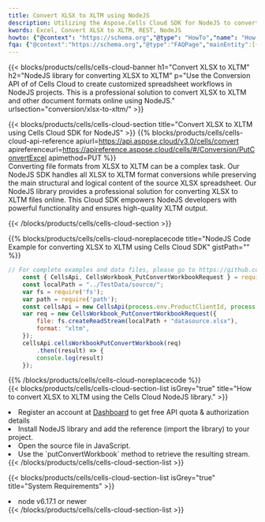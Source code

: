 ```yaml
---
title: Convert XLSX to XLTM using NodeJS 
description: Utilizing the Aspose.Cells Cloud SDK for NodeJS to convert a XLSX format file to a XLTM format file. 
kwords: Excel, Convert XLSX to XLTM, REST, NodeJS
howto: {"@context": "https://schema.org","@type": "HowTo","name": "How to convert XLSX to XLTM using the Cells Cloud NodeJS library.","description": "How to convert XLSX to XLTM using the Cells Cloud NodeJS library.","image": {"@type": "ImageObject"},"url": "/nodejs/conversion/xlsx-to-xltm/","step": [{ "@type": "HowToStep","name": "How to convert XLSX to XLTM using the Cells Cloud NodeJS library. step 1", "image": {"@type": "ImageObject",},"url": "/nodejs/conversion/xlsx-to-xltm/","text": "Register an account at <a href='https://dashboard.aspose.cloud/'>Dashboard</a> to get free API quota & authorization details",},{ "@type": "HowToStep","name": "How to convert XLSX to XLTM using the Cells Cloud NodeJS library. step 1", "image": {"@type": "ImageObject",},"url": "/nodejs/conversion/xlsx-to-xltm/","text": "Install NodeJS library and add the reference (import the library) to your project.",},{ "@type": "HowToStep","name": "How to convert XLSX to XLTM using the Cells Cloud NodeJS library. step 1", "image": {"@type": "ImageObject",},"url": "/nodejs/conversion/xlsx-to-xltm/","text": "Open the source file in JavaScript.",},{ "@type": "HowToStep","name": "How to convert XLSX to XLTM using the Cells Cloud NodeJS library. step 1", "image": {"@type": "ImageObject",},"url": "/nodejs/conversion/xlsx-to-xltm/","text": "Use the `putConvertWorkbook` method to retrieve the resulting stream.",}, ],"supply": {"@type": "HowToSupply","name": "document"},"tool": [{"@type": "HowToTool","name": "Visual Studio, Visual Studio Code, WebStorm"},{"@type": "HowToTool","name": "Aspose Cells"}],"totalTime": "PT6M"}
fqa: {"@context":"https://schema.org","@type":"FAQPage","mainEntity":[{"@type":"Question","name":"Why convert file formats in C# using REST API?","acceptedAnswer":{"@type":"Answer","text":"Documents are encoded in many ways, and some files may be incompatible with the software you use. To open and read such files, just convert them to appropriate file formats.<br/><ol><li>Install .NET SDK and add the reference (import the library) to your project.</li><li>Open the source file in C# using REST API.</li><li>Call the PutConvertWorkbookRequest() method, passing an output filename with required extension.</li><li>Get the result of conversion as a separate file.</li></ol>"}},{"@type":"Question","name":"What file formats can I convert with your C# library?","acceptedAnswer":{"@type":"Answer","text":"We support a variety of file formats for conversion using .NET library, including XLSX, Excel, xls , PDF, CSV, HTML, Markdown, XML, PNG, JPG, TIFF, Json, TXT and many more."}},{"@type":"Question","name":"What is the maximum allowed file size for conversion using this .NET library?","acceptedAnswer":{"@type":"Answer","text":"There are no file size limits for format conversions using .NET library."}}]}
---
```



{{< blocks/products/cells/cells-cloud-banner h1="Convert XLSX to XLTM" h2="NodeJS library for converting XLSX to XLTM" p="Use the Conversion API of of Cells Cloud to create customized spreadsheet workflows in NodeJS projects. This is a professional solution to convert XLSX to XLTM and other document formats online using NodeJS." urlsection="conversion/xlsx-to-xltm/" >}}

{{< blocks/products/cells/cells-cloud-section  title="Convert XLSX to XLTM using Cells Cloud SDK for NodeJS" >}}
{{% blocks/products/cells/cells-cloud-api-reference  apiurl=https://api.aspose.cloud/v3.0/cells/convert  apireferenceurl=https://apireference.aspose.cloud/cells/#/Conversion/PutConvertExcel  apimethod=PUT %}}
<br/>
Converting file formats from XLSX to XLTM can be a complex task. Our NodeJS SDK handles all XLSX to XLTM format conversions while preserving the main structural and logical content of the source XLSX spreadsheet. Our NodeJS library provides a professional solution for converting XLSX to XLTM files online. This Cloud SDK empowers NodeJS developers with powerful functionality and ensures high-quality XLTM output.

{{< /blocks/products/cells/cells-cloud-section >}}

{{% blocks/products/cells/cells-cloud-noreplacecode title="NodeJS Code Example for converting XLSX to XLTM using Cells Cloud SDK" gistPath="" %}}
 
```js
// For complete examples and data files, please go to https://github.com/aspose-cells-cloud/aspose-cells-cloud-node/
    const { CellsApi, CellsWorkbook_PutConvertWorkbookRequest } = require("asposecellscloud");
    const localPath = "../TestData/source/";
    var fs = require('fs');
    var path = require('path');
    const cellsApi = new CellsApi(process.env.ProductClientId, process.env.ProductClientSecret);
    var req = new CellsWorkbook_PutConvertWorkbookRequest({
        file: fs.createReadStream(localPath + "datasource.xlsx"),
        format: "xltm",
    });
    cellsApi.cellsWorkbookPutConvertWorkbook(req)
        .then((result) => {
        console.log(result)
    });
```
 
{{% /blocks/products/cells/cells-cloud-noreplacecode  %}}
<br/>
{{< blocks/products/cells/cells-cloud-section-list isGrey="true"  title="How to convert XLSX to XLTM using the Cells Cloud NodeJS library." >}}
<li>Register an account at <a href="https://dashboard.aspose.cloud/">Dashboard</a> to get free API quota & authorization details</li>
<li>Install NodeJS library and add the reference (import the library) to your project.</li>
<li>Open the source file in JavaScript.</li>
<li>Use the `putConvertWorkbook` method to retrieve the resulting stream.</li>
{{< /blocks/products/cells/cells-cloud-section-list >}}

{{< blocks/products/cells/cells-cloud-section-list isGrey="true"  title="System Requirements" >}}
<li>node v6.17.1 or newer</li>
{{< /blocks/products/cells/cells-cloud-section-list >}}
